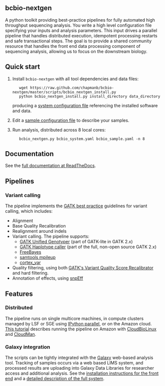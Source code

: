 ## bcbio-nextgen

A python toolkit providing best-practice pipelines for fully automated high
throughput sequencing analysis. You write a high level configuration file
specifying your inputs and analysis parameters. This input drives a parallel
pipeline that handles distributed execution, idempotent processing restarts and
safe transactional steps. The goal is to provide a shared community resource
that handles the front end data processing component of sequencing analysis,
allowing us to focus on the downstream biology.

## Quick start

1. Install `bcbio-nextgen` with all tool dependencies and data files:

          wget https://raw.github.com/chapmanb/bcbio-nextgen/master/scripts/bcbio_nextgen_install.py
          python bcbio_nextgen_install.py install_directory data_directory
          
   producing a [system configuration file][q2] referencing 
   the installed software and data.
    
2. Edit a [sample configuration file][q1] to describe your samples.

3. Run analysis, distributed across 8 local cores:

          bcbio_nextgen.py bcbio_system.yaml bcbio_sample.yaml -n 8

[q1]: https://github.com/chapmanb/bcbio-nextgen/blob/master/config/bcbio_sample.yaml
[q2]: https://github.com/chapmanb/bcbio-nextgen/blob/master/config/bcbio_system.yaml

## Documentation

See the [full documentation at ReadTheDocs][d1].

[d1]: https://bcbio-nextgen.readthedocs.org

## Pipelines

### Variant calling

The pipeline implements the [GATK best practice][v1] guidelines for variant
calling, which includes:

- Alignment
- Base Quality Recalibration
- Realignment around indels
- Variant calling. The pipeline supports:
    - [GATK Unified Genotyper][v2] (part of GATK-lite in GATK 2.x)
    - [GATK Haplotype caller][v3] (part of the full, non-open source GATK 2.x)
    - [FreeBayes][v4]
    - [samtools mpileup][v5]
    - [cortex_var][v6]
- Quality filtering, using both [GATK's Variant Quality Score Recalibrator][v7]
  and hard filtering.
- Annotation of effects, using [snpEff][v8]

[v1]: http://gatkforums.broadinstitute.org/discussion/1186/best-practice-variant-detection-with-the-gatk-v4-for-release-2-0
[v2]: http://www.broadinstitute.org/gatk/gatkdocs/org_broadinstitute_sting_gatk_walkers_genotyper_UnifiedGenotyper.html
[v3]: http://www.broadinstitute.org/gatk/gatkdocs/org_broadinstitute_sting_gatk_walkers_haplotypecaller_HaplotypeCaller.html
[v4]: https://github.com/ekg/freebayes
[v5]: http://samtools.sourceforge.net/mpileup.shtml
[v6]: http://cortexassembler.sourceforge.net/index_cortex_var.html
[v7]: http://www.broadinstitute.org/gatk/gatkdocs/org_broadinstitute_sting_gatk_walkers_variantrecalibration_VariantRecalibrator.html
[v8]: http://snpeff.sourceforge.net/

## Features

### Distributed

The pipeline runs on single multicore machines, in compute clusters managed by
LSF or SGE using [IPython parallel][o8], or on the Amazon cloud.
[This tutorial][o5] describes running the pipeline on Amazon with
[CloudBioLinux][o6] and [CloudMan][o7].

### Galaxy integration

The scripts can be tightly integrated with the [Galaxy][o1]
web-based analysis tool. Tracking of samples occurs via a web based LIMS
system, and processed results are uploading into Galaxy Data Libraries for
researcher access and additional analysis. See the
[installation instructions for the front end][o2] and a
[detailed description of the full system][o3].

[o1]: http://galaxy.psu.edu/
[o2]: https://bitbucket.org/galaxy/galaxy-central/wiki/LIMS/nglims
[o3]: http://bcbio.wordpress.com/2011/01/11/next-generation-sequencing-information-management-and-analysis-system-for-galaxy/
[o5]: http://bcbio.wordpress.com/2011/08/19/distributed-exome-analysis-pipeline-with-cloudbiolinux-and-cloudman/
[o6]: http://cloudbiolinux.org
[o7]: http://wiki.g2.bx.psu.edu/Admin/Cloud
[o8]: http://ipython.org/ipython-doc/dev/index.html
